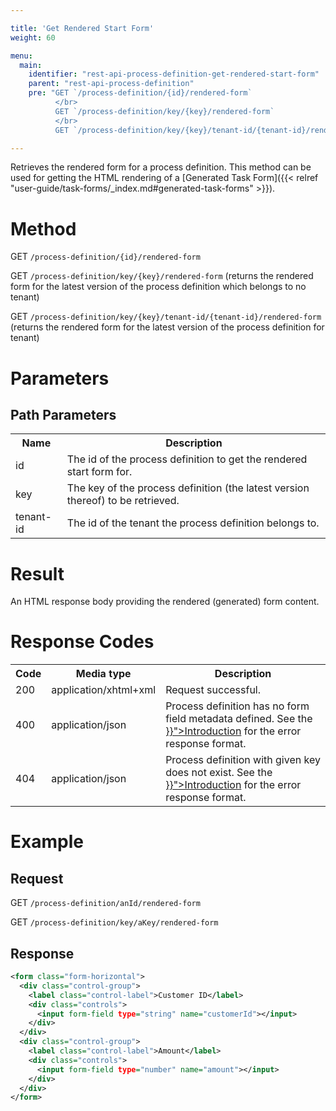 ```yaml
---

title: 'Get Rendered Start Form'
weight: 60

menu:
  main:
    identifier: "rest-api-process-definition-get-rendered-start-form"
    parent: "rest-api-process-definition"
    pre: "GET `/process-definition/{id}/rendered-form`
          </br>
          GET `/process-definition/key/{key}/rendered-form`
          </br>
          GET `/process-definition/key/{key}/tenant-id/{tenant-id}/rendered-form`"

---
```


Retrieves the rendered form for a process definition. This method can be used for getting the HTML rendering of a [Generated Task Form]({{< relref "user-guide/task-forms/_index.md#generated-task-forms" >}}).

# Method

GET `/process-definition/{id}/rendered-form`

GET `/process-definition/key/{key}/rendered-form` (returns the rendered form for the latest version of the process definition which belongs to no tenant)

GET `/process-definition/key/{key}/tenant-id/{tenant-id}/rendered-form` (returns the rendered form for the latest version of the process definition for tenant)

# Parameters

## Path Parameters

<table class="table table-striped">
  <tr>
    <th>Name</th>
    <th>Description</th>
  </tr>
  <tr>
    <td>id</td>
    <td>The id of the process definition to get the rendered start form for.</td>
  </tr>
  <tr>
    <td>key</td>
    <td>The key of the process definition (the latest version thereof) to be retrieved.</td>
  </tr>
  <tr>
    <td>tenant-id</td>
    <td>The id of the tenant the process definition belongs to.</td>
  </tr>
</table>


# Result

An HTML response body providing the rendered (generated) form content.

# Response Codes

<table class="table table-striped">
  <tr>
    <th>Code</th>
    <th>Media type</th>
    <th>Description</th>
  </tr>
  <tr>
    <td>200</td>
    <td>application/xhtml+xml</td>
    <td>Request successful.</td>
  </tr>
  <tr>
    <td>400</td>
    <td>application/json</td>
    <td>Process definition has no form field metadata defined. See the <a href="{{< relref "reference/rest/overview/_index.md#error-handling" >}}">Introduction</a> for the error response format.</td>
  </tr>
  <tr>
    <td>404</td>
    <td>application/json</td>
    <td>Process definition with given key does not exist. See the <a href="{{< relref "reference/rest/overview/_index.md#error-handling" >}}">Introduction</a> for the error response format.</td>
  </tr>
</table>


# Example

## Request

GET `/process-definition/anId/rendered-form`

GET `/process-definition/key/aKey/rendered-form`

## Response

```xml
<form class="form-horizontal">
  <div class="control-group">
    <label class="control-label">Customer ID</label>
    <div class="controls">
      <input form-field type="string" name="customerId"></input>
    </div>
  </div>
  <div class="control-group">
    <label class="control-label">Amount</label>
    <div class="controls">
      <input form-field type="number" name="amount"></input>
    </div>
  </div>
</form>
```
